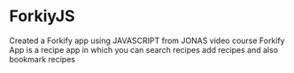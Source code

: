 # ForkiyJS
Created a Forkify app using  JAVASCRIPT from JONAS video course
Forkify App is a recipe app in which you can search recipes add recipes and also bookmark recipes
